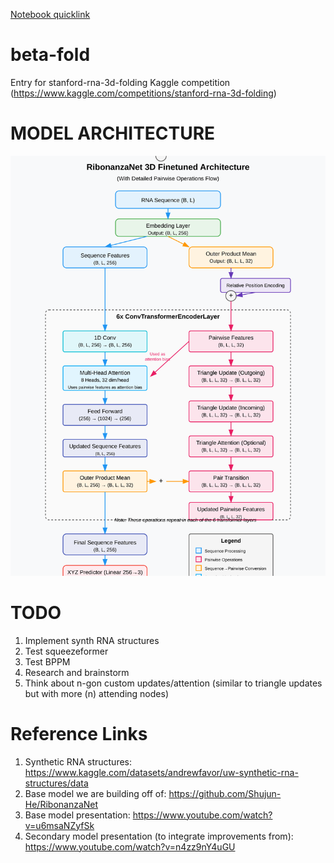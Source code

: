 [Notebook quicklink](https://github.com/my-Iq-is-3/beta-fold/blob/main/proj/beta-fold.ipynb)
# beta-fold
Entry for stanford-rna-3d-folding Kaggle competition (https://www.kaggle.com/competitions/stanford-rna-3d-folding)

# MODEL ARCHITECTURE
![RibonanzaNet 3D Architecture](images/ribonanzanet-architecture.svg)

# TODO
1. Implement synth RNA structures
2. Test squeezeformer
3. Test BPPM
4. Research and brainstorm
5. Think about n-gon custom updates/attention (similar to triangle updates but with more (n) attending nodes)

# Reference Links
1. Synthetic RNA structures: https://www.kaggle.com/datasets/andrewfavor/uw-synthetic-rna-structures/data
2. Base model we are building off of: https://github.com/Shujun-He/RibonanzaNet
3. Base model presentation: https://www.youtube.com/watch?v=u6msaNZyfSk
4. Secondary model presentation (to integrate improvements from): https://www.youtube.com/watch?v=n4zz9nY4uGU
